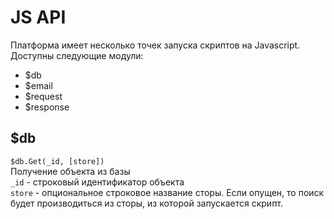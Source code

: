 # JS API

Платформа имеет несколько точек запуска скриптов на Javascript.
Доступны следующие модули:
* $db
* $email
* $request
* $response


## $db

```$db.Get(_id, [store])```  
Получение объекта из базы  
```_id``` - строковый идентификатор объекта  
```store``` - опциональное строковое название сторы. Если опущен, то поиск будет производиться из сторы, из которой запускается скрипт.


